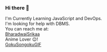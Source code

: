 ### Hi there 👋

<!--
**BharadwajSrikaa/BharadwajSrikaa** is a ✨ _special_ ✨ repository because its `README.md` (this file) appears on your GitHub profile.

- 🔭 I’m currently working 
- 🌱 I’m currently learning ...
- 👯 I’m looking to collaborate on ...
- 🤔 I’m looking for help with ...
- 💬 Ask me about ...
- 📫 How to reach me: ...
- 😄 Pronouns: ...
- ⚡ Fun fact: ...
-->
I'm Currently Learning JavaScript and DevOps.<br/>
I'm looking for help with DBMS.<br/>
You can reach me at:<br/>
[BharadwajSrikaa](https://twitter.com/BharadwajSrikaa)<br/>
Anime Lover 😉!<br/>
[GokuSongokuGIF](https://user-images.githubusercontent.com/75110000/147881471-589e7105-3860-4f0b-b0df-a44d2b3be696.gif)
